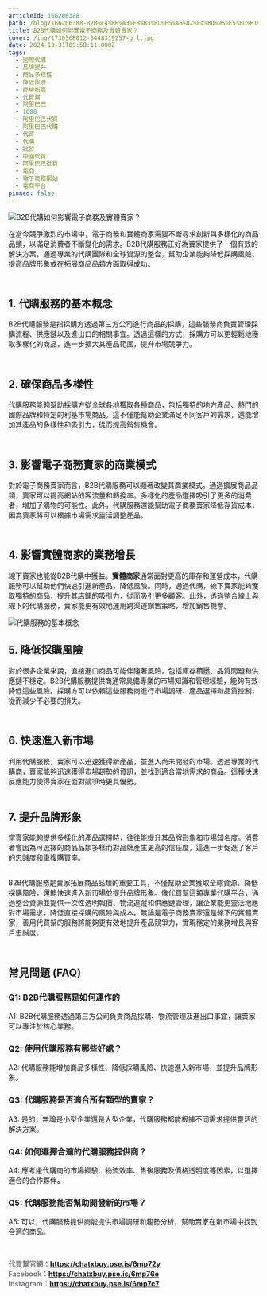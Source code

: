 ```yaml
---
articleId: 166206388
path: /blog/166206388-B2B%E4%BB%A3%E8%B3%BC%E5%A6%82%E4%BD%95%E5%BD%B1%E9%9F%BF%E9%9B%BB%E5%AD%90%E5%95%86%E5%8B%99%E5%8F%8A%E5%AF%A6%E9%AB%94%E8%B3%A3%E5%AE%B6%EF%BC%9F
title: B2B代購如何影響電子商務及實體賣家？
cover: /img/1730368012-3448319257-g_l.jpg
date: 2024-10-31T09:58:11.000Z
tags:
  - 國際代購
  - 品牌提升
  - 商品多樣性
  - 降低風險
  - 商機拓展
  - 代買幫
  - 阿里巴巴
  - 1688
  - 阿里巴巴代買
  - 阿里巴巴代購
  - 代買
  - 代購
  - 批發
  - 中國代買
  - 阿里巴巴批貨
  - 電商
  - 電子商務網站
  - 電商平台
pinned: false
---
```

  <p><img alt="B2B代購如何影響電子商務及實體賣家？" src="/img/1730368012-3448319257-g_l.jpg" title="B2B代購如何影響電子商務及實體賣家？"></p>

<p>在當今競爭激烈的市場中，電子商務和實體商家需要不斷尋求創新與多樣化的商品品類，以滿足消費者不斷變化的需求。B2B代購服務正好為賣家提供了一個有效的解決方案，通過專業的代購團隊和全球資源的整合，幫助企業能夠降低採購風險、提高品牌形象或在拓展商品品類方面取得成功。</p>

<h2><br>
<strong>1. 代購服務的基本概念</strong></h2>

<p>B2B代購服務是指採購方透過第三方公司進行商品的採購，這些服務商負責管理採購流程、供應鏈以及進出口的相關事宜。透過這樣的方式，採購方可以更輕鬆地獲取多樣化的商品，進一步擴大其產品範圍，提升市場競爭力。</p>

<h2><br>
<strong>2. 確保商品多樣性</strong></h2>

<p>代購服務能夠幫助採購方從全球各地獲取各種商品，包括獨特的地方產品、熱門的國際品牌和特定的利基市場商品。這不僅能幫助企業滿足不同客戶的需求，還能增加其產品的多樣性和吸引力，從而提高銷售機會。</p>

<h2><br>
<strong>3. 影響電子商務賣家的商業模式</strong></h2>

<p>對於電子商務賣家而言，B2B代購服務可以顯著改變其商業模式。通過擴展商品品類，賣家可以提高網站的客流量和轉換率。多樣化的產品選擇吸引了更多的消費者，增加了購物的可能性。此外，代購服務還能幫助電子商務賣家降低存貨成本，因為賣家將可以根據市場需求靈活調整產品。</p>

<h2><br>
<strong>4. 影響實體商家的業務增長</strong></h2>

<p>線下賣家也能從B2B代購中獲益。<strong>實體商家</strong>通常面對更高的庫存和運營成本，代購服務可以幫助他們快速引進新產品，降低風險。同時，通過代購，線下賣家能夠獲取獨特的商品，提升其店鋪的吸引力，從而吸引更多顧客。此外，透過整合線上與線下的代購服務，賣家能更有效地運用跨渠道銷售策略，增加銷售機會。</p>

<p><img alt="代購服務的基本概念" src="/img/1730368012-1990749286-g_l.jpg" title="代購服務的基本概念"></p>

<h2><strong>5. 降低採購風險</strong></h2>

<p>對於很多企業來說，直接進口商品可能伴隨著風險，包括庫存積壓、品質問題和供應鏈不穩定。B2B代購服務提供商通常具備專業的市場知識和管理經驗，能夠有效降低這些風險。採購方可以依賴這些服務商進行市場調研、產品選擇和品質控制，從而減少不必要的損失。</p>

<h2><br>
<strong>6. 快速進入新市場</strong></h2>

<p>利用代購服務，賣家可以迅速獲得新產品，並進入尚未開發的市場。透過專業的代購商，賣家能夠迅速獲得市場趨勢的資訊，並找到適合當地需求的商品。這種快速反應能力使得賣家在面對競爭時更具優勢。<br>
&nbsp;</p>

<h2><strong>7. 提升品牌形象</strong></h2>

<p>當賣家能夠提供多樣化的產品選擇時，往往能提升其品牌形象和市場知名度。消費者會因為可選擇的商品品類多樣而對品牌產生更高的信任度，這進一步促進了客戶的忠誠度和重複購買率。</p>

<p><br>
B2B代購服務是賣家拓展商品品類的重要工具，不僅幫助企業獲取全球資源、降低採購風險，還能快速進入新市場並提升品牌形象。像代買幫這類專業代購平台，通過整合資源並提供一次性透明報價、物流追蹤和供應鏈管理，讓企業能更靈活地應對市場需求，降低直接採購的風險與成本。無論是電子商務賣家還是線下的實體賣家，善用代買幫的服務將能夠更有效地提升產品競爭力，實現穩定的業務增長與客戶忠誠度。</p>

<h2><br>
<strong>常見問題 (FAQ)</strong></h2>

<h3><strong>Q1: B2B代購服務是如何運作的</strong></h3>

<p>A1: B2B代購服務透過第三方公司負責商品採購、物流管理及進出口事宜，讓賣家可以專注於核心業務。</p>

<h3><strong>Q2: 使用代購服務有哪些好處？</strong></h3>

<p>A2: 代購服務能增加商品多樣性、降低採購風險、快速進入新市場，並提升品牌形象。</p>

<h3><strong>Q3: 代購服務是否適合所有類型的賣家？</strong></h3>

<p>A3: 是的，無論是小型企業還是大型企業，代購服務都能根據不同需求提供靈活的解決方案。</p>

<h3><strong>Q4: 如何選擇合適的代購服務提供商？</strong></h3>

<p>A4: 應考慮代購商的市場經驗、物流效率、售後服務及價格透明度等因素，以選擇適合的合作夥伴。</p>

<h3><strong>Q5: 代購服務能否幫助開發新的市場？</strong></h3>

<p>A5: 可以，代購服務提供商能提供市場調研和趨勢分析，幫助賣家在新市場中找到合適的商品。</p>

<p>&nbsp;</p>

<p><strong><span style="--original-color:#212529; color:#7a7c7f" textcolor="#212529">代買幫官網：</span></strong><a href="https://chatxbuy.pse.is/6mp72y"><strong>https://chatxbuy.pse.is/6mp72y</strong></a><br>
<strong><span style="--original-color:#212529; color:#7a7c7f" textcolor="#212529">Facebook：</span></strong><a href="https://chatxbuy.pse.is/6mp76e"><strong>https://chatxbuy.pse.is/6mp76e</strong></a><br>
<strong><span style="--original-color:#212529; color:#7a7c7f" textcolor="#212529">Instagram：</span></strong><a href="https://chatxbuy.pse.is/6mp7c7"><strong>https://chatxbuy.pse.is/6mp7c7</strong></a></p>

  